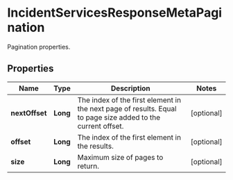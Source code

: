 

# IncidentServicesResponseMetaPagination

Pagination properties.

## Properties

Name | Type | Description | Notes
------------ | ------------- | ------------- | -------------
**nextOffset** | **Long** | The index of the first element in the next page of results. Equal to page size added to the current offset. |  [optional]
**offset** | **Long** | The index of the first element in the results. |  [optional]
**size** | **Long** | Maximum size of pages to return. |  [optional]



